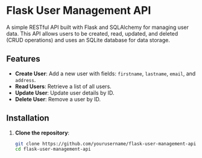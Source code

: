 # Flask User Management API

A simple RESTful API built with Flask and SQLAlchemy for managing user data. This API allows users to be created, read, updated, and deleted (CRUD operations) and uses an SQLite database for data storage.

## Features

- **Create User**: Add a new user with fields: `firstname`, `lastname`, `email`, and `address`.
- **Read Users**: Retrieve a list of all users.
- **Update User**: Update user details by ID.
- **Delete User**: Remove a user by ID.

## Installation

1. **Clone the repository**:
   ```bash
   git clone https://github.com/yourusername/flask-user-management-api.git
   cd flask-user-management-api
